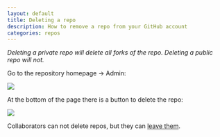 ```yaml
---
layout: default
title: Deleting a repo
description: How to remove a repo from your GitHub account
categories: repos
---
```


_Deleting a private repo will delete all forks of the repo.  Deleting a public repo will not._

Go to the repository homepage &rarr; Admin:

![](http://img.skitch.com/20100110-jps511wbqpmjpgp16m8g17iiut.jpg)

At the bottom of the page there is a button to delete the repo:

![](http://img.skitch.com/20100527-fgtcuthgr5xrbcyqmxgiue5jwb.png)

Collaborators can not delete repos, but they can [leave them](/leave-a-repo).
